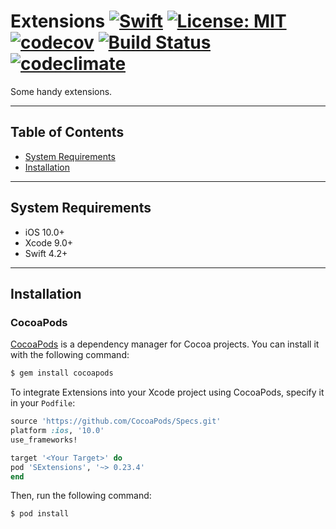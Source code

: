 # Extensions  [![Swift](https://img.shields.io/badge/swfit-4.2-green.svg)](https://swift.org/blog/swift-4-2-released/) [![License: MIT](https://img.shields.io/badge/License-MIT-green.svg)](https://opensource.org/licenses/MIT) [![codecov](https://codecov.io/gh/inSummertime/SExtensions/branch/master/graph/badge.svg)](https://codecov.io/gh/inSummertime/SExtensions) [![Build Status](https://travis-ci.org/inSummertime/SExtensions.svg?branch=master)](https://travis-ci.org/inSummertime/SExtensions) [![codeclimate](https://api.codeclimate.com/v1/badges/7dfe5d9869e4ff22901b/maintainability)](https://codeclimate.com/github/inSummertime/SExtensions)

Some handy extensions.

---

## Table of Contents
* [System Requirements](#system-requirements)
* [Installation](#installation)

---

## System Requirements

- iOS 10.0+
- Xcode 9.0+
- Swift 4.2+

---

## Installation

### CocoaPods

[CocoaPods](http://cocoapods.org) is a dependency manager for Cocoa projects. You can install it with the following command:

```bash
$ gem install cocoapods
```

To integrate Extensions into your Xcode project using CocoaPods, specify it in your `Podfile`:

```ruby
source 'https://github.com/CocoaPods/Specs.git'
platform :ios, '10.0'
use_frameworks!

target '<Your Target>' do
pod 'SExtensions', '~> 0.23.4'
end
```

Then, run the following command:

```bash
$ pod install
```
